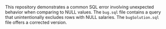 This repository demonstrates a common SQL error involving unexpected behavior when comparing to NULL values. The `bug.sql` file contains a query that unintentionally excludes rows with NULL salaries. The `bugSolution.sql` file offers a corrected version.